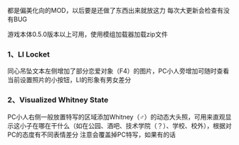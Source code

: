 都是偏美化向的MOD，以后要是还做了东西出来就放这力
每次大更新会检查有没有BUG

游戏本体0.5.0版本以上可用，使用模组加载器加载zip文件

### 1、LI Locket
同心吊坠文本左侧增加了部分恋爱对象（F4）的图片，PC小人旁增加可随时查看当前设置照片的小按钮，LI的形象有男女差分

### 2、Visualized Whitney State
PC小人右侧一般放置特写的区域添加Whitney（♂）的动态大头照，可用来直观显示这小子在哪在干什么（如在公园、酒吧、技术学院（？）、学校、校外），根据对PC的态度有不同表情差分
注意会覆盖掉PC特写，如果有的话
